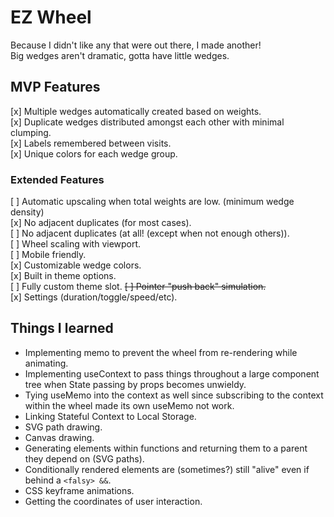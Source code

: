 # EZ Wheel
Because I didn't like any that were out there, I made another!  
Big wedges aren't dramatic, gotta have little wedges.  

## MVP Features
[x] Multiple wedges automatically created based on weights.  
[x] Duplicate wedges distributed amongst each other with minimal clumping.  
[x] Labels remembered between visits.  
[x] Unique colors for each wedge group.  

### Extended Features
[ ] Automatic upscaling when total weights are low. (minimum wedge density)  
[x] No adjacent duplicates (for most cases).  
[ ] No adjacent duplicates (at all! (except when not enough others)).  
[ ] Wheel scaling with viewport.  
[ ] Mobile friendly.  
[x] Customizable wedge colors.  
[x] Built in theme options.  
[ ] Fully custom theme slot.
~~[ ] Pointer "push back" simulation.~~  
[x] Settings (duration/toggle/speed/etc).

## Things I learned
- Implementing memo to prevent the wheel from re-rendering while animating.
- Implementing useContext to pass things throughout a large component tree when State passing by props becomes unwieldy.
- Tying useMemo into the context as well since subscribing to the context within the wheel made its own useMemo not work.
- Linking Stateful Context to Local Storage.
- SVG path drawing.
- Canvas drawing.  
- Generating elements within functions and returning them to a parent they depend on (SVG paths).  
- Conditionally rendered elements are (sometimes?) still "alive" even if behind a `<falsy> &&`.
- CSS keyframe animations.
- Getting the coordinates of user interaction.